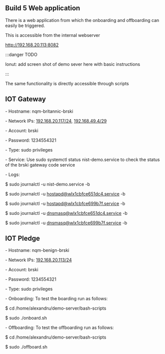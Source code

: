  

## Build 5 Web application

There is a web application from which the onboarding and offboarding can easily be triggered.

This is accessible from the internal webserver 

http://192.168.20.113:8082 

:::danger TODO

Ionut: add screen shot of demo sever here with basic instructions 

:::





The same functionality is directly accessible through scripts 

## **IOT Gateway**

  \- Hostname: nqm-britannic-brski

  \- Network IPs: [192.168.20.117/24](http://192.168.20.117/24), [192.168.49.4/29](http://192.168.49.4/29)

  \- Account: brski

  \- Password: 1234554321

  \- Type: sudo privileges

  \- Service: Use sudo systemctl status nist-demo.service to check the status of the brski gateway code service

  \- Logs:

   $ sudo journalctl -u nist-demo.service -b

   $ sudo journalctl -u [hostapd@wlx1cbfce651dc4.service](mailto:hostapd@wlx1cbfce651dc4.service) -b

   $ sudo journalctl -u [hostapd@wlx1cbfce699b7f.service](mailto:hostapd@wlx1cbfce699b7f.service) -b

   $ sudo journalctl -u [dnsmasq@wlx1cbfce651dc4.service](mailto:dnsmasq@wlx1cbfce651dc4.service) -b

   $ sudo journalctl -u [dnsmasq@wlx1cbfce699b7f.service](mailto:dnsmasq@wlx1cbfce699b7f.service) -b

 

## **IOT Pledge**

  \- Hostname: nqm-benign-brski

  \- Network IPs: [192.168.20.113/24](http://192.168.20.113/24)

  \- Account: brski

  \- Password: 1234554321

  \- Type: sudo privileges

  \- Onboarding: To test the boarding run as follows:

   $ cd /home/alexandru/demo-server/bash-scripts

   $ sudo ./onboard.sh

  \- Offboarding: To test the offboarding run as follows:

   $ cd /home/alexandru/demo-server/bash-scripts

   $ sudo ./offboard.sh

